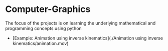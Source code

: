 # Computer-Graphics
The focus of the projects is on learning the underlying mathematical and programming concepts using python
- [Example: Animation using inverse kinematics](./Animation using inverse kinematics/animation.mov)
